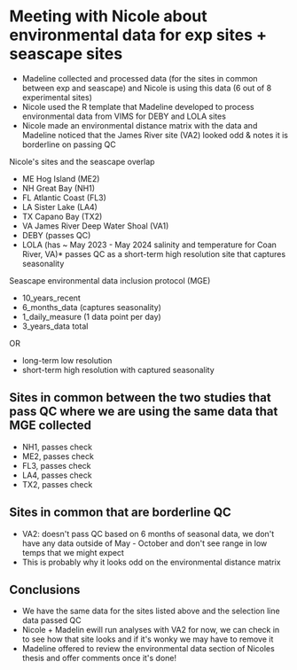# Meeting with Nicole about environmental data for exp sites + seascape sites
- Madeline collected and processed data (for the sites in common between exp and seascape) and Nicole is using this data (6 out of 8 experimental sites)
- Nicole used the R template that Madeline developed to process environmental data from VIMS for DEBY and LOLA sites
- Nicole made an environmental distance matrix with the data and Madeline noticed that the James River site (VA2) looked odd & notes it is borderline on passing QC

Nicole's sites and the seascape overlap
- ME Hog Island (ME2)
- NH Great Bay (NH1)
- FL Atlantic Coast (FL3)
- LA Sister Lake (LA4)
- TX Capano Bay (TX2)
- VA James River Deep Water Shoal (VA1)
- DEBY (passes QC)
- LOLA (has ~ May 2023 - May 2024 salinity and temperature for Coan River, VA)* passes QC as a short-term high resolution site that captures seasonality

Seascape environmental data inclusion protocol (MGE)
- 10_years_recent
- 6_months_data (captures seasonality)
- 1_daily_measure (1 data point per day)
- 3_years_data total

OR 

- long-term low resolution
- short-term high resolution with captured seasonality

## Sites in common between the two studies that pass QC where we are using the same data that MGE collected
- NH1, passes check
- ME2, passes check
- FL3, passes check
- LA4, passes check
- TX2, passes check

## Sites in common that are borderline QC
- VA2: doesn't pass QC based on 6 months of seasonal data, we don't have any data outside of May - October and don't see range in low temps that we might expect
- This is probably why it looks odd on the environmental distance matrix

## Conclusions
- We have the same data for the sites listed above and the selection line data passed QC
- Nicole + Madelin ewill run analyses with VA2 for now, we can check in to see how that site looks and if it's wonky we may have to remove it
- Madeline offered to review the environmental data section of Nicoles thesis and offer comments once it's done!



